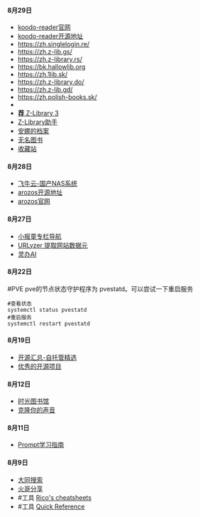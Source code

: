 #### 8月29日
- [koodo-reader官网](https://www.koodoreader.com/zh)
- [koodo-reader开源地址](https://github.com/koodo-reader/koodo-reader)
- https://zh.singlelogin.re/
- https://zh.z-lib.gs/
- https://zh.z-library.rs/
- https://bk.hallowlib.org
- https://zh.1lib.sk/
- https://zh.z-library.do/
- https://zh.z-lib.gd/
- https://zh.polish-books.sk/
- 
- [**荐** Z-Library 3](https://zlib.missuo.me/)
- [Z-Library助手](https://zlib.pro/)
- [安娜的档案](https://zh.annas-archive.org/)
- [无名图书](https://www.book345.com/)
- [收藏站](https://topstip.com/the-worlds-largest-digital-library-z-library-newly-available-official-site-and-mirror/)

#### 8月28日
- [飞牛云-国产NAS系统](https://www.fnnas.com/)
- [arozos开源地址](https://github.com/tobychui/arozos)
- [arozos官网](https://arozos.com/)

#### 8月27日
- [小报童专栏导航](https://www.xiaobot.so/)
- [URLyzer 提取网站数据元](https://urlyzer.com/zh/get-metadata-from-url)
- [灵办AI](https://ilingban.com/browser_extension?from=businiao)

#### 8月22日
#PVE pve的节点状态守护程序为 pvestatd。可以尝试一下重启服务
```
#查看状态
systemctl status pvestatd
#重启服务
systemctl restart pvestatd
```

#### 8月19日
- [开源汇总-自托管精选](https://github.com/zituoguan/zituoguan)
- [优秀的开源项目](https://github.com/chenyl8848/great-open-source-project)

####  8月12日
- [时光图书馆](https://atimebook.com/)
- [克隆你的声音](https://kevinwang676-cosyvoice-talktalkai.hf.space/)
#### 8月11日
- [Prompt学习指南](https://prompt-guide.xiniushu.com/)

#### 8月9日
- [大同搜索](https://datong.info/)
- [火哥分享](https://www.firepx.com/app/)
- #工具 [Rico's cheatsheets](https://devhints.io/)
- #工具 [Quick Reference](https://quickref.me/)